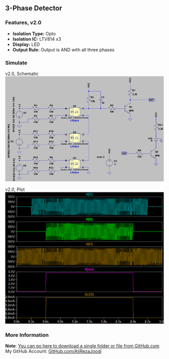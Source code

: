 ## 3-Phase Detector

### Features, v2.0
- **Isolation Type:** Opto
- **Isolation IC:** LTV814 x3
- **Display:** LED
- **Output Rule:** Output is AND with all three phases


### Simulate
v2.0, Schematic  
![](Simulate/v2.0_Schematic.png)

v2.0, Plot  
![](Simulate/v2.0_Plot.png)

### More Information
**Note**: [You can go here to download a single folder or file from GitHub.com](https://minhaskamal.github.io/DownGit/#/home)  
My GitHub Account: [GitHub.com/AliRezaJoodi](https://github.com/AliRezaJoodi)  
